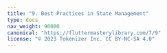 ```yaml
---
title: "9. Best Practices in State Management"
type: docs
nav_weight: 90000
canonical: "https://fluttermasterylibrary.com/7/9"
license: "© 2023 Tokenizer Inc. CC BY-NC-SA 4.0"
---
```

